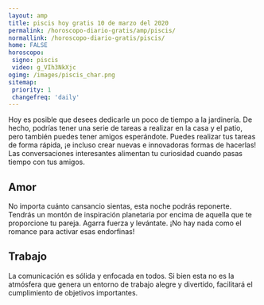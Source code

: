 ```yaml
---
layout: amp
title: piscis hoy gratis 10 de marzo del 2020 
permalink: /horoscopo-diario-gratis/amp/piscis/
normallink: /horoscopo-diario-gratis/piscis/
home: FALSE
horoscopo:
 signo: piscis
 video: g_VIh3NkXjc
ogimg: /images/piscis_char.png
sitemap:
 priority: 1
 changefreq: 'daily'
---
```



Hoy es posible que desees dedicarle un poco de tiempo a la jardinería. De hecho, podrías tener una serie de tareas a realizar en la casa y el patio, pero también puedes tener amigos esperándote. Puedes realizar tus tareas de forma rápida, ¡e incluso crear nuevas e innovadoras formas de hacerlas! Las conversaciones interesantes alimentan tu curiosidad cuando pasas tiempo con tus amigos.

## Amor

No importa cuánto cansancio sientas, esta noche podrás reponerte. Tendrás un montón de inspiración planetaria por encima de aquella que te proporcione tu pareja. Agarra fuerza y levántate. ¡No hay nada como el romance para activar esas endorfinas!

## Trabajo

La comunicación es sólida y enfocada en todos. Si bien esta no es la atmósfera que genera un entorno de trabajo alegre y divertido, facilitará el cumplimiento de objetivos importantes.